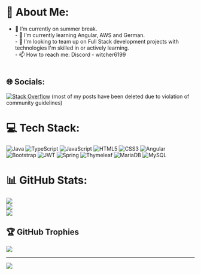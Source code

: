 # 💫 About Me:
- 🔭 I’m currently on summer break.<br>- 🌱 I’m currently learning Angular, AWS and German.<br>- 👯 I'm looking to team up on Full Stack development projects with technologies I'm skilled in or actively learning.<br>- 📫 How to reach me: Discord - witcher6199<br><br>


## 🌐 Socials:
[![Stack Overflow](https://img.shields.io/badge/-Stackoverflow-FE7A16?logo=stack-overflow&logoColor=white)](https://stackoverflow.com/users/26511456) (most of my posts have been deleted due to violation of community guidelines)

# 💻 Tech Stack:
![Java](https://img.shields.io/badge/java-%23ED8B00.svg?style=for-the-badge&logo=openjdk&logoColor=white) ![TypeScript](https://img.shields.io/badge/typescript-%23007ACC.svg?style=for-the-badge&logo=typescript&logoColor=white) ![JavaScript](https://img.shields.io/badge/javascript-%23323330.svg?style=for-the-badge&logo=javascript&logoColor=%23F7DF1E) ![HTML5](https://img.shields.io/badge/html5-%23E34F26.svg?style=for-the-badge&logo=html5&logoColor=white) ![CSS3](https://img.shields.io/badge/css3-%231572B6.svg?style=for-the-badge&logo=css3&logoColor=white) ![Angular](https://img.shields.io/badge/angular-%23DD0031.svg?style=for-the-badge&logo=angular&logoColor=white) ![Bootstrap](https://img.shields.io/badge/bootstrap-%238511FA.svg?style=for-the-badge&logo=bootstrap&logoColor=white) ![JWT](https://img.shields.io/badge/JWT-black?style=for-the-badge&logo=JSON%20web%20tokens) ![Spring](https://img.shields.io/badge/spring-%236DB33F.svg?style=for-the-badge&logo=spring&logoColor=white) ![Thymeleaf](https://img.shields.io/badge/Thymeleaf-%23005C0F.svg?style=for-the-badge&logo=Thymeleaf&logoColor=white) ![MariaDB](https://img.shields.io/badge/MariaDB-003545?style=for-the-badge&logo=mariadb&logoColor=white) ![MySQL](https://img.shields.io/badge/mysql-4479A1.svg?style=for-the-badge&logo=mysql&logoColor=white)
# 📊 GitHub Stats:
![](https://github-readme-stats.vercel.app/api?username=GeorgiStoyanovAtanasov&theme=dark&hide_border=false&include_all_commits=false&count_private=false)<br/>
![](https://nirzak-streak-stats.vercel.app/?user=GeorgiStoyanovAtanasov&theme=dark&hide_border=false)<br/>
![](https://github-readme-stats.vercel.app/api/top-langs/?username=GeorgiStoyanovAtanasov&theme=dark&hide_border=false&include_all_commits=false&count_private=false&layout=compact)

## 🏆 GitHub Trophies
![](https://github-profile-trophy.vercel.app/?username=GeorgiStoyanovAtanasov&theme=radical&no-frame=false&no-bg=true&margin-w=4)

---
[![](https://visitcount.itsvg.in/api?id=GeorgiStoyanovAtanasov&icon=0&color=0)](https://visitcount.itsvg.in)

<!-- Proudly created with GPRM ( https://gprm.itsvg.in ) -->
